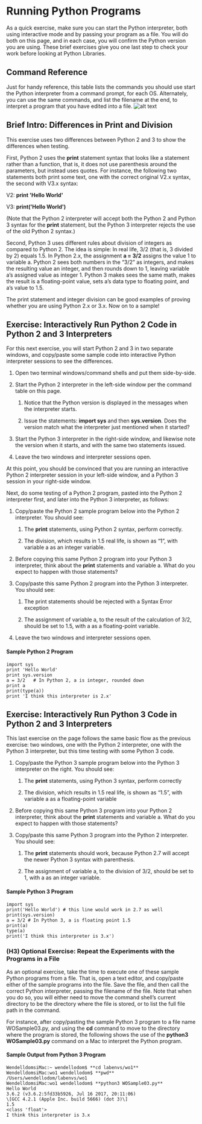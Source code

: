 # Running Python Programs

As a quick exercise, make sure you can start the Python interpreter, both using interactive mode and by passing your program as a file. You will do both on this page, and in each case, you will confirm the Python version you are using. These brief exercises give you one last step to check your work before looking at Python Libraries.

## Command Reference

Just for handy reference, this table lists the commands you should use start the Python interpreter from a command prompt, for each OS. Alternately, you can use the same commands, and list the filename at the end, to interpret a program that you have edited into a file.
![alt text](/posts/files/02-python-01-home-lab-python/assets/images/desktop-1-table-2.png)

## Brief Intro: Differences in Print and Division

This exercise uses two differences between Python 2 and 3 to show the differences when testing.

First, Python 2 uses the **print** statement syntax that looks like a statement rather than a function, that is, it does not use parenthesis around the parameters, but instead uses quotes. For instance, the following two statements both print some text, one with the correct original V2.x syntax, the second with V3.x syntax:

  V2: **print 'Hello World'**

  V3: **print('Hello World')**

(Note that the Python 2 interpreter will accept both the Python 2 and Python 3 syntax for the **print** statement, but the Python 3 interpreter rejects the use of the old Python 2 syntax.)

Second, Python 3 uses different rules about division of integers as compared to Python 2. The idea is simple: In real life, 3/2 (that is, 3 divided by 2) equals 1.5. In Python 2.x, the assignment **a = 3/2** assigns the value 1 to variable a. Python 2 sees both numbers in the “3/2” as integers, and makes the resulting value an integer, and then rounds down to 1, leaving variable a’s assigned value as integer 1. Python 3 makes sees the same math, makes the result is a floating-point value, sets a’s data type to floating point, and a’s value to 1.5.

The print statement and integer division can be good examples of proving whether you are using Python 2.x or 3.x. Now on to a sample!

## Exercise: Interactively Run Python 2 Code in Python 2 and 3 Interpreters

For this next exercise, you will start Python 2 and 3 in two separate windows, and copy/paste some sample code into interactive Python interpreter sessions to see the differences.

1.  Open two terminal windows/command shells and put them side-by-side.

2.  Start the Python 2 interpreter in the left-side window per the command table on this page.

    1.  Notice that the Python version is displayed in the messages when the interpreter starts.

    2.  Issue the statements: **import sys** and then **sys.version**. Does the version match what the interpreter just mentioned when it started?

3.  Start the Python 3 interpreter in the right-side window, and likewise note the version when it starts, and with the same two statements issued.

4.  Leave the two windows and interpreter sessions open.

At this point, you should be convinced that you are running an interactive Python 2 interpreter session in your left-side window, and a Python 3 session in your right-side window.

Next, do some testing of a Python 2 program, pasted into the Python 2 interpreter first, and later into the Python 3 interpreter, as follows:

1.  Copy/paste the Python 2 sample program below into the Python 2 interpreter. You should see:

    1.  The **print** statements, using Python 2 syntax, perform correctly.

    2.  The division, which results in 1.5 real life, is shown as “1”, with variable a as an integer variable.

2.  Before copying this same Python 2 program into your Python 3 interpreter, think about the **print** statements and variable a. What do you expect to happen with those statements?

3.  Copy/paste this same Python 2 program into the Python 3 interpreter. You should see:

    1.  The print statements should be rejected with a Syntax Error exception

    2.  The assignment of variable a, to the result of the calculation of 3/2, should be set to 1.5, with a as a floating-point variable.

4.  Leave the two windows and interpreter sessions open.

#### Sample Python 2 Program

```
import sys
print 'Hello World'
print sys.version
a = 3/2   # In Python 2, a is integer, rounded down
print a
print(type(a))
print 'I think this interpreter is 2.x'
```

## Exercise: Interactively Run Python 3 Code in Python 2 and 3 Interpreters

This last exercise on the page follows the same basic flow as the previous exercise: two windows, one with the Python 2 interpreter, one with the Python 3 interpreter, but this time testing with some Python 3 code.

1.  Copy/paste the Python 3 sample program below into the Python 3 interpreter on the right. You should see:

    1.  The **print** statements, using Python 3 syntax, perform correctly

    2.  The division, which results in 1.5 real life, is shown as “1.5”, with variable a as a floating-point variable

2.  Before copying this same Python 3 program into your Python 2 interpreter, think about the **print** statements and variable a. What do you expect to happen with those statements?

3.  Copy/paste this same Python 3 program into the Python 2 interpreter. You should see:

    1.  The **print** statements should work, because Python 2.7 will accept the newer Python 3 syntax with parenthesis.

    2.  The assignment of variable a, to the division of 3/2, should be set to 1, with a as an integer variable.

#### Sample Python 3 Program

```
import sys
print('Hello World') # this line would work in 2.7 as well
print(sys.version)
a = 3/2 # In Python 3, a is floating point 1.5
print(a)
type(a)
print('I think this interpreter is 3.x')
```

### (H3) Optional Exercise: Repeat the Experiments with the Programs in a File

As an optional exercise, take the time to execute one of these sample Python programs from a file. That is, open a text editor, and copy/paste either of the sample programs into the file. Save the file, and then call the correct Python interpreter, passing the filename of the file. Note that when you do so, you will either need to move the command shell’s current directory to be the directory where the file is stored, or to list the full file path in the command.

For instance, after copy/pasting the sample Python 3 program to a file name WOSample03.py, and using the **cd** command to move to the directory where the program is stored, the following shows the use of the **python3 WOSample03.py** command on a Mac to interpret the Python program.

#### Sample Output from Python 3 Program

```
WendelldomsiMac:~ wendellodom$ **cd labenvs/wo1**
WendelldomsiMac:wo1 wendellodom$ **pwd**
/Users/wendellodom/labenvs/wo1
WendelldomsiMac:wo1 wendellodom$ **python3 WOSample03.py**
Hello World
3.6.2 (v3.6.2:5fd33b5926, Jul 16 2017, 20:11:06) 
\[GCC 4.2.1 (Apple Inc. build 5666) (dot 3)\]
1.5
<class 'float'>
I think this interpreter is 3.x
```

